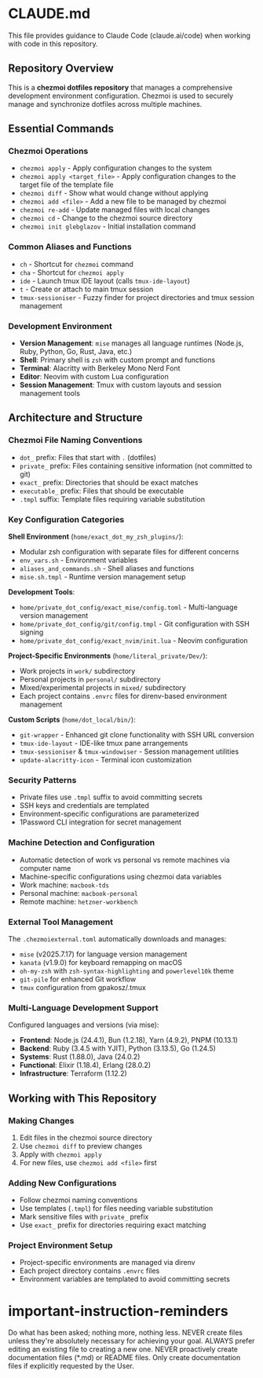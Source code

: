 # CLAUDE.md

This file provides guidance to Claude Code (claude.ai/code) when working with code in this repository.

## Repository Overview

This is a **chezmoi dotfiles repository** that manages a comprehensive development environment configuration. Chezmoi is used to securely manage and synchronize dotfiles across multiple machines.

## Essential Commands

### Chezmoi Operations
- `chezmoi apply` - Apply configuration changes to the system
- `chezmoi apply <target_file>` - Apply configuration changes to the target file of the template file
- `chezmoi diff` - Show what would change without applying
- `chezmoi add <file>` - Add a new file to be managed by chezmoi
- `chezmoi re-add` - Update managed files with local changes
- `chezmoi cd` - Change to the chezmoi source directory
- `chezmoi init glebglazov` - Initial installation command

### Common Aliases and Functions
- `ch` - Shortcut for `chezmoi` command
- `cha` - Shortcut for `chezmoi apply`
- `ide` - Launch tmux IDE layout (calls `tmux-ide-layout`)
- `t` - Create or attach to main tmux session
- `tmux-sessioniser` - Fuzzy finder for project directories and tmux session management

### Development Environment
- **Version Management**: `mise` manages all language runtimes (Node.js, Ruby, Python, Go, Rust, Java, etc.)
- **Shell**: Primary shell is `zsh` with custom prompt and functions
- **Terminal**: Alacritty with Berkeley Mono Nerd Font
- **Editor**: Neovim with custom Lua configuration
- **Session Management**: Tmux with custom layouts and session management tools

## Architecture and Structure

### Chezmoi File Naming Conventions
- `dot_` prefix: Files that start with `.` (dotfiles)
- `private_` prefix: Files containing sensitive information (not committed to git)
- `exact_` prefix: Directories that should be exact matches
- `executable_` prefix: Files that should be executable
- `.tmpl` suffix: Template files requiring variable substitution

### Key Configuration Categories

**Shell Environment** (`home/exact_dot_my_zsh_plugins/`):
- Modular zsh configuration with separate files for different concerns
- `env_vars.sh` - Environment variables
- `aliases_and_commands.sh` - Shell aliases and functions
- `mise.sh.tmpl` - Runtime version management setup

**Development Tools**:
- `home/private_dot_config/exact_mise/config.toml` - Multi-language version management
- `home/private_dot_config/git/config.tmpl` - Git configuration with SSH signing
- `home/private_dot_config/exact_nvim/init.lua` - Neovim configuration

**Project-Specific Environments** (`home/literal_private/Dev/`):
- Work projects in `work/` subdirectory
- Personal projects in `personal/` subdirectory
- Mixed/experimental projects in `mixed/` subdirectory
- Each project contains `.envrc` files for direnv-based environment management

**Custom Scripts** (`home/dot_local/bin/`):
- `git-wrapper` - Enhanced git clone functionality with SSH URL conversion
- `tmux-ide-layout` - IDE-like tmux pane arrangements
- `tmux-sessioniser` & `tmux-windowiser` - Session management utilities
- `update-alacritty-icon` - Terminal icon customization

### Security Patterns
- Private files use `.tmpl` suffix to avoid committing secrets
- SSH keys and credentials are templated
- Environment-specific configurations are parameterized
- 1Password CLI integration for secret management

### Machine Detection and Configuration
- Automatic detection of work vs personal vs remote machines via computer name
- Machine-specific configurations using chezmoi data variables
- Work machine: `macbook-tds`
- Personal machine: `macbook-personal`
- Remote machine: `hetzner-workbench`

### External Tool Management
The `.chezmoiexternal.toml` automatically downloads and manages:
- `mise` (v2025.7.17) for language version management
- `kanata` (v1.9.0) for keyboard remapping on macOS
- `oh-my-zsh` with `zsh-syntax-highlighting` and `powerlevel10k` theme
- `git-pile` for enhanced Git workflow
- `tmux` configuration from gpakosz/.tmux

### Multi-Language Development Support
Configured languages and versions (via mise):
- **Frontend**: Node.js (24.4.1), Bun (1.2.18), Yarn (4.9.2), PNPM (10.13.1)
- **Backend**: Ruby (3.4.5 with YJIT), Python (3.13.5), Go (1.24.5)
- **Systems**: Rust (1.88.0), Java (24.0.2)
- **Functional**: Elixir (1.18.4), Erlang (28.0.2)
- **Infrastructure**: Terraform (1.12.2)

## Working with This Repository

### Making Changes
1. Edit files in the chezmoi source directory
2. Use `chezmoi diff` to preview changes
3. Apply with `chezmoi apply`
4. For new files, use `chezmoi add <file>` first

### Adding New Configurations
- Follow chezmoi naming conventions
- Use templates (`.tmpl`) for files needing variable substitution
- Mark sensitive files with `private_` prefix
- Use `exact_` prefix for directories requiring exact matching

### Project Environment Setup
- Project-specific environments are managed via direnv
- Each project directory contains `.envrc` files
- Environment variables are templated to avoid committing secrets

# important-instruction-reminders
Do what has been asked; nothing more, nothing less.
NEVER create files unless they're absolutely necessary for achieving your goal.
ALWAYS prefer editing an existing file to creating a new one.
NEVER proactively create documentation files (*.md) or README files. Only create documentation files if explicitly requested by the User.
